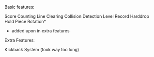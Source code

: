 Basic features:

Score Counting
Line Clearing
Collision Detection
Level Record
Harddrop
Hold Piece
Rotation*

* added upon in extra features

Extra Features:

Kickback System (took way too long)
